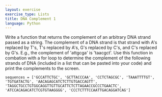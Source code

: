 ```yaml
---
layout: exercise
exercise_type: Lists
title: DNA Complement 1
language: Python
---
```


Write a function that returns the complement of an arbitrary DNA strand
passed as a string. The complement of a DNA strand is that strand with
A's replaced by T's, T's replaced by A's, G's replaced by C's, and C's
replaced by G's. E.g., the complement of 'attgcga' is 'taacgct'. Use
this function in combation with a for loop to determine the complement
of the following strands of DNA (included in a list that can be pasted
into your code) and print the complements to the screen.

```
sequences = ['GCCATTCTGC', 'GCTTACCCAA', 'CCTCTAGCGC', 'TAAATTTTGT',
'TGTGATACTG', 'AACAGAGCATCTCTTGTGACCAGTT', 'TAGGCTGCCTGTGGCAGGTTGTTGCATTCTCTTAGAACCGCCCTGAACTC', 'ATCCACAGACATCTCGTGTAAGGGG', 'CCCTCTTTCCAATTGACAGGATCAG']
```
